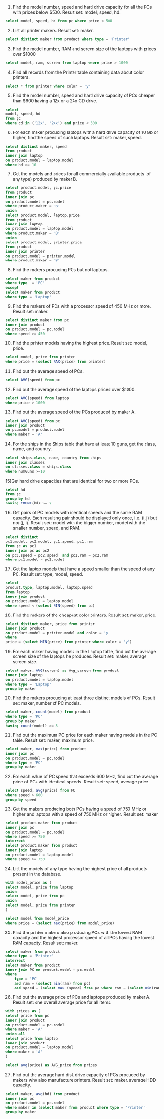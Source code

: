 1. Find the model number, speed and hard drive capacity for all the PCs with prices below $500.
   Result set: model, speed, hd.

```sql
select model, speed, hd from pc where price < 500
```

2. List all printer makers. Result set: maker.

```sql
select distinct maker from product where type = 'Printer'
```

3. Find the model number, RAM and screen size of the laptops with prices over $1000.

```sql
select model, ram, screen from laptop where price > 1000
```

4. Find all records from the Printer table containing data about color printers.

```sql
select * from printer where color = 'y'
```

5. Find the model number, speed and hard drive capacity of PCs cheaper than $600 having a 12x or a 24x CD drive.

```sql
select
model, speed, hd
from pc
where cd in ('12x', '24x') and price < 600
```

6. For each maker producing laptops with a hard drive capacity of 10 Gb or higher, find the speed of such laptops. Result set: maker, speed.

```sql
select distinct maker, speed
from product
inner join laptop
on product.model = laptop.model
where hd >= 10
```

7. Get the models and prices for all commercially available products (of any type) produced by maker B.

```sql
select product.model, pc.price
from product
inner join pc
on product.model = pc.model
where product.maker = 'B'
union
select product.model, laptop.price
from product
inner join laptop
on product.model = laptop.model
where product.maker = 'B'
union
select product.model, printer.price
from product
inner join printer
on product.model = printer.model
where product.maker = 'B'
```

8. Find the makers producing PCs but not laptops.

```sql
select maker from product
where type  = 'PC'
except
select maker from product
where type = 'Laptop'
```

9. Find the makers of PCs with a processor speed of 450 MHz or more. Result set: maker.

```sql
select distinct maker from pc
inner join product
on product.model = pc.model
where speed >= 450
```

10. Find the printer models having the highest price. Result set: model, price.

```sql
select model, price from printer
where price = (select MAX(price) from printer)
```

11. Find out the average speed of PCs.

```sql
select AVG(speed) from pc
```

12. Find out the average speed of the laptops priced over $1000.

```sql
select AVG(speed) from laptop
where price > 1000
```

13. Find out the average speed of the PCs produced by maker A.

```sql
select AVG(speed) from pc
inner join product
on pc.model = product.model
where maker = 'A'
```

14. For the ships in the Ships table that have at least 10 guns, get the class, name, and country.

```sql
select ships.class, name, country from ships
inner join classes
on classes.class = ships.class
where numGuns >=10
```

15)Get hard drive capacities that are identical for two or more PCs.

```sql
select hd
from pc
group by hd
having COUNT(hd) >= 2
```

16. Get pairs of PC models with identical speeds and the same RAM capacity. Each resulting pair should be displayed only once, i.e. (i, j) but not (j, i).
    Result set: model with the bigger number, model with the smaller number, speed, and RAM.

```sql
select distinct
pc1.model, pc2.model, pc1.speed, pc1.ram
from pc as pc1
inner join pc as pc2
on pc1.speed = pc2.speed  and pc1.ram = pc2.ram
where pc1.model > pc2.model
```

17. Get the laptop models that have a speed smaller than the speed of any PC.
    Result set: type, model, speed.

```sql
select
product.type, laptop.model, laptop.speed
from laptop
inner join product
on product.model = laptop.model
where speed < (select MIN(speed) from pc)
```

18. Find the makers of the cheapest color printers.
    Result set: maker, price.

```sql
select distinct maker, price from printer
inner join product
on product.model = printer.model and color = 'y'
where
price = (select MIN(price) from printer where color = 'y')
```

19. For each maker having models in the Laptop table, find out the average screen size of the laptops he produces.
    Result set: maker, average screen size.

```sql
select maker, AVG(screen) as Avg_screen from product
inner join laptop
on product.model = laptop.model
where type = 'Laptop'
group by maker
```

20. Find the makers producing at least three distinct models of PCs.
    Result set: maker, number of PC models.

```sql
select maker, count(model) from product
where type = 'PC'
group by maker
having count(model) >= 3
```

21. Find out the maximum PC price for each maker having models in the PC table. Result set: maker, maximum price.

```sql
select maker, max(price) from product
inner join pc
on product.model = pc.model
where type = 'PC'
group by maker
```

22. For each value of PC speed that exceeds 600 MHz, find out the average price of PCs with identical speeds.
    Result set: speed, average price.

```sql
select speed, avg(price) from PC
where speed > 600
group by speed
```

23. Get the makers producing both PCs having a speed of 750 MHz or higher and laptops with a speed of 750 MHz or higher.
    Result set: maker

```sql
select product.maker from product
inner join pc
on product.model = pc.model
where speed >= 750
intersect
select product.maker from product
inner join laptop
on product.model = laptop.model
where speed >= 750
```

24. List the models of any type having the highest price of all products present in the database.

```sql
with model_price as (
select model, price from laptop
union
select model, price from pc
union
select model, price from printer
)

select model from model_price
where price = (select max(price) from model_price)
```

25. Find the printer makers also producing PCs with the lowest RAM capacity and the highest processor speed of all PCs having the lowest RAM capacity.
    Result set: maker.

```sql
select maker from product
where type = 'Printer'
intersect
select maker from product
inner join PC on product.model = pc.model
where
    type = 'PC'
    and ram = (select min(ram) from pc)
    and speed = (select max (speed) from pc where ram = (select min(ram) from pc))
```

26. Find out the average price of PCs and laptops produced by maker A.
    Result set: one overall average price for all items.

```sql
with prices as (
select price from pc
inner join product
on product.model = pc.model
where maker = 'A'
union all
select price from laptop
inner join product
on product.model = laptop.model
where maker = 'A'
)

select avg(price) as AVG_price from prices
```

27. Find out the average hard disk drive capacity of PCs produced by makers who also manufacture printers.
    Result set: maker, average HDD capacity.

```sql
select maker, avg(hd) from product
inner join pc
on product.model = pc.model
where maker in (select maker from product where type = 'Printer')
group by maker
```
